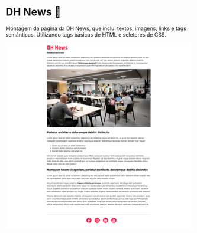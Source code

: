 # DH News 📰
Montagem da página da DH News, que inclui textos, imagens, links e tags
semânticas. Utilizando tags básicas de HTML e seletores de CSS.

<img src = "./img/mockup_atividade.png" alt ="foto da página do DH News">
